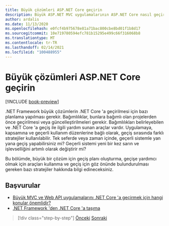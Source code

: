```yaml
---
title: Büyük çözümleri ASP.NET Core geçirin
description: Büyük ASP.NET MVC uygulamalarının ASP.NET Core nasıl geçirileceğiyle bir bakış.
author: ardalis
ms.date: 11/13/2020
ms.openlocfilehash: e0fcf4b975678e81a71bac800cbe8bd01f1b8d17
ms.sourcegitcommit: 10e719780594efc781b15295e499c66f316068b8
ms.translationtype: MT
ms.contentlocale: tr-TR
ms.lasthandoff: 02/14/2021
ms.locfileid: "100488955"
---
```

# <a name="migrate-large-solutions-to-aspnet-core"></a>Büyük çözümleri ASP.NET Core geçirin

[!INCLUDE [book-preview](../../../includes/book-preview.md)]

.NET Framework büyük çözümlerin .NET Core 'a geçirilmesi için bazı planlama yapılması gerekir. Bağımlılıklar, bunlara bağımlı olan projelerden önce geçirilmesi veya güncelleştirilmeleri gerekir. Bağımlılıkları belirleyebilen ve .NET Core 'a geçiş ile ilgili yardım sunan araçlar vardır. Uygulamaya, kapsamına ve geçerli kullanım düzenlerine bağlı olarak, geçiş sırasında farklı stratejiler kullanılabilir. Tek seferde veya zaman içinde, geçerli sistemle yan yana geçiş yapabilirsiniz mi? Geçerli sistemi yeni bir kez sarın ve işlevselliğini artımlı olarak değiştirir mi?

Bu bölümde, büyük bir çözüm için geçiş planı oluşturma, geçişe yardımcı olmak için araçları kullanma ve geçiş için göz önünde bulundurulması gereken bazı stratejiler hakkında bilgi edineceksiniz.

## <a name="references"></a>Başvurular

- [Büyük MVC ve Web API uygulamalarını .NET Core 'a geçirmek için hangi konular önemlidir?](https://twitter.com/ardalis/status/1313669040859217921)
- [.NET Framework 'den .NET Core 'a taşıma](https://docs.microsoft.com/dotnet/core/porting/)

>[!div class="step-by-step"]
>[Önceki](testing-differences.md) 
> [Sonraki](identify-migration-sequence.md)

